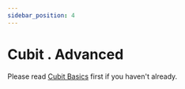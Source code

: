 ```yaml
---
sidebar_position: 4
---
```


# Cubit . Advanced

Please read [Cubit Basics](/docs/blac-core/cubit-basics) first if you haven't already.